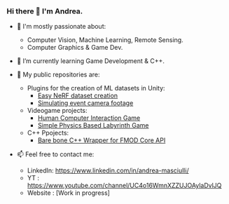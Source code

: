 ### Hi there 👋 I'm Andrea.

- 💬 I'm mostly passionate about:
    - Computer Vision, Machine Learning, Remote Sensing.
    - Computer Graphics & Game Dev.
- 🌱 I’m currently learning Game Development & C++.

- 👯 My public repositories are:
    - Plugins for the creation of ML datasets in Unity:
        - [Easy NeRF dataset creation](https://github.com/AndreaMas/nerf-dataset-creator-plugin)
        - [Simulating event camera footage](https://github.com/AndreaMas/esim-in-unity)
    - Videogame projects:
        - [Human Computer Interaction Game](https://github.com/AndreaMas/HCI_project_build)
        - [Simple Physics Based Labyrinth Game](https://github.com/AndreaMas/Physics-Based-Labyrinth-Game)
    - C++ Ppojects:
        - [Bare bone C++ Wrapper for FMOD Core API](https://github.com/AndreaMas/FMOD-API-Core-Wrapper)

- 📫 Feel free to contact me:
    - LinkedIn: https://www.linkedin.com/in/andrea-masciulli/
    - YT : https://www.youtube.com/channel/UC4o16WmnXZZUJOAylaDvlJQ
    - Website : [Work in progress]


<!--
**AndreaMas/AndreaMas** is a ✨ _special_ ✨ repository because its `README.md` (this file) appears on your GitHub profile.

Here are some ideas to get you started:

- 🔭 I’m currently working on ...
- 🌱 I’m currently learning ...
- 👯 I’m looking to collaborate on ...
- 🤔 I’m looking for help with ...
- 💬 Ask me about ...
- 📫 How to reach me: ...
- 😄 Pronouns: ...
- ⚡ Fun fact: ...
-->

